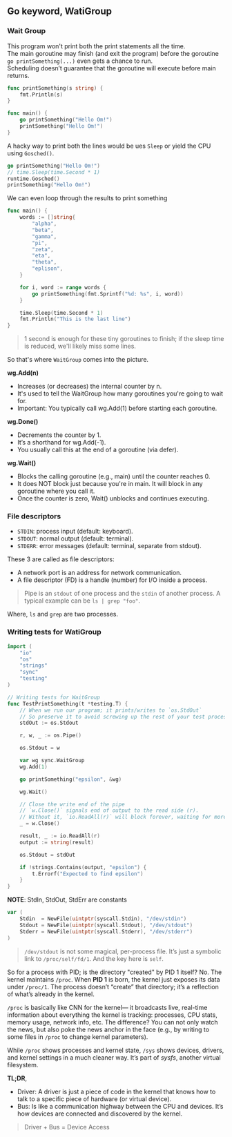 ## Go keyword, WatiGroup

### Wait Group

This program won't print both the print statements all the time.  
The main goroutine may finish (and exit the program) before the goroutine `go printSomething(...)` even gets a chance to run.  
Scheduling doesn’t guarantee that the goroutine will execute before main returns.  


```go
func printSomething(s string) {
	fmt.Println(s)
}

func main() {
	go printSomething("Hello Om!")
	printSomething("Hello Om!")
}
```

A hacky way to print both the lines would be ues `Sleep` or yield the CPU using `Gosched()`.

```go
go printSomething("Hello Om!")
// time.Sleep(time.Second * 1)
runtime.Gosched()
printSomething("Hello Om!")
```

We can even loop through the results to print something

```go
func main() {
	words := []string{
		"alpha",
		"beta",
		"gamma",
		"pi",
		"zeta",
		"eta",
		"theta",
		"eplison",
	}

	for i, word := range words {
		go printSomething(fmt.Sprintf("%d: %s", i, word))
	}

	time.Sleep(time.Second * 1)
	fmt.Println("This is the last line")
}
```

> 1 second is enough for these tiny goroutines to finish; if the sleep time is reduced, we'll likely miss some lines.

So that's where `WaitGroup` comes into the picture.

**wg.Add(n)**
- Increases (or decreases) the internal counter by n.
- It's used to tell the WaitGroup how many goroutines you're going to wait for.
- Important: You typically call wg.Add(1) before starting each goroutine.

**wg.Done()**
- Decrements the counter by 1.
- It’s a shorthand for wg.Add(-1).
- You usually call this at the end of a goroutine (via defer).

**wg.Wait()**
- Blocks the calling goroutine (e.g., main) until the counter reaches 0.
- It does NOT block just because you're in main. It will block in any goroutine where you call it.
- Once the counter is zero, Wait() unblocks and continues executing.

### File descriptors

- `STDIN`: process input (default: keyboard).
- `STDOUT`: normal output (default: terminal).
- `STDERR`: error messages (default: terminal, separate from stdout).

These 3 are called as file descriptors:
- A network port is an address for network communication.
- A file descriptor (FD) is a handle (number) for I/O inside a process.

> Pipe is an `stdout` of one process and the `stdin` of another process. A typical example can be `ls | grep "foo"`.

Where, `ls` and `grep` are two processes.

### Writing tests for WatiGroup

```go
import (
	"io"
	"os"
	"strings"
	"sync"
	"testing"
)

// Writing tests for WaitGroup
func TestPrintSomething(t *testing.T) {
	// When we run our program; it prints/writes to `os.StdOut`
	// So preserve it to avoid screwing up the rest of your test process
	stdOut := os.Stdout

	r, w, _ := os.Pipe()

	os.Stdout = w

	var wg sync.WaitGroup
	wg.Add(1)

	go printSomething("epsilon", &wg)

	wg.Wait()

	// Close the write end of the pipe
	// `w.Close()` signals end of output to the read side (r).
	// Without it, `io.ReadAll(r)` will block forever, waiting for more bytes.
	_ = w.Close()

	result, _ := io.ReadAll(r)
	output := string(result)

	os.Stdout = stdOut

	if !strings.Contains(output, "epsilon") {
		t.Errorf("Expected to find epsilon")
	}
}
```

**NOTE**: StdIn, StdOut, StdErr are constants
```go
var (
	Stdin  = NewFile(uintptr(syscall.Stdin), "/dev/stdin")
	Stdout = NewFile(uintptr(syscall.Stdout), "/dev/stdout")
	Stderr = NewFile(uintptr(syscall.Stderr), "/dev/stderr")
)
```

> `/dev/stdout` is not some magical, per-process file. It’s just a symbolic link to `/proc/self/fd/1`. And the key here is `self`.

So for a process with PID; is the directory "created" by PID 1 itself?
No. The kernel maintains `/proc`.
When **PID 1** is born, the kernel just exposes its data under `/proc/1`. The process doesn’t “create” that directory; it’s a reflection of what’s already in the kernel.

`/proc` is basically like CNN for the kernel—
it broadcasts live, real-time information about everything the kernel is tracking: processes, CPU stats, memory usage, network info, etc.
The difference? You can not only watch the news, but also poke the news anchor in the face (e.g., by writing to some files in `/proc` to change kernel parameters).

While `/proc` shows processes and kernel state, `/sys` shows devices, drivers, and kernel settings in a much cleaner way. It’s part of *sysfs*, another virtual filesystem.

**TL;DR**,
- Driver: A driver is just a piece of code in the kernel that knows how to talk to a specific piece of hardware (or virtual device).
- Bus: Is like a communication highway between the CPU and devices. It’s how devices are connected and discovered by the kernel.

> Driver + Bus = Device Access
